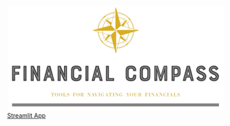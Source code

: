 ![](https://github.com/CamGould/Financial_Compass/blob/main/supplemental/Top_logo-removebg.png?raw=true)
[Streamlit App](https://camgould-financial-compass--home-ci8xdd.streamlitapp.com)
